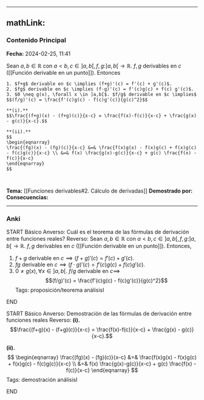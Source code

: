 
---
mathLink:
---
### Contenido Principal

**Fecha:** 2024-02-25, 11:41

Sean $a,b \in \mathbb R$ con $a<b, c \in ]a,b[, f,g: ]a,b[ \to \mathbb R$. $f,g$ derivables en $c$ ([[Función derivable en un punto]]). Entonces

```ad-theorem
1. $f+g$ derivable en $c \implies (f+g)'(c) = f'(c) + g'(c)$.
2. $fg$ derivable en $c \implies (f·g)'(c) = f'(c)g(c) + f(c) g'(c)$.
3. $0 \neq g(x), \forall x \in ]a,b[$. $f/g$ derivable en $c \implies$ 
$$(f/g)'(c) = \frac{f'(c)g(c) - f(c)g'(c)}{g(c)^2}$$
```

```ad-proof
**(i).**
$$\frac{(f+g)(x) - (f+g)(c)}{x-c} = \frac{f(x)-f(c)}{x-c} + \frac{g(x) - g(c)}{x-c}.$$

**(ii).**
$$
\begin{eqnarray}
\frac{(fg)(x) - (fg)(c)}{x-c} &=& \frac{f(x)g(x) - f(x)g(c) + f(x)g(c) - f(c)g(c)}{x-c} \\ &=& f(x) \frac{g(x)-g(c)}{x-c} + g(c) \frac{f(x) - f(c)}{x-c}
\end{eqnarray}
$$



```


**Tema:** [[Funciones derivables#2. Cálculo de derivadas]]
**Demostrado por:**
**Consecuencias:**

---
### Anki

START
Básico
Anverso: Cuál es el teorema de las fórmulas de derivación entre funciones reales?
Reverso: Sean $a,b \in \mathbb R$ con $a<b, c \in ]a,b[, f,g: ]a,b[ \to \mathbb R$. $f,g$ derivables en $c$ ([[Función derivable en un punto]]). Entonces,
1. $f+g$ derivable en $c \implies (f+g)'(c) = f'(c) + g'(c)$.
2. $fg$ derivable en $c \implies (f·g)'(c) = f'(c)g(c) + f(c) g'(c)$.
3. $0 \neq g(x), \forall x \in ]a,b[$. $f/g$ derivable en $c \implies$ 
$$(f/g)'(c) = \frac{f'(c)g(c) - f(c)g'(c)}{g(c)^2}$$
Tags: proposición/teorema análisisI
<!--ID: 1708973800325-->
END

START
Básico
Anverso: Demostración de las fórmulas de derivación entre funciones reales
Reverso: **(i).**
$$\frac{(f+g)(x) - (f+g)(c)}{x-c} = \frac{f(x)-f(c)}{x-c} + \frac{g(x) - g(c)}{x-c}.$$

**(ii).**
$$
\begin{eqnarray}
\frac{(fg)(x) - (fg)(c)}{x-c} &=& \frac{f(x)g(x) - f(x)g(c) + f(x)g(c) - f(c)g(c)}{x-c} \\ &=& f(x) \frac{g(x)-g(c)}{x-c} + g(c) \frac{f(x) - f(c)}{x-c}
\end{eqnarray}
$$
Tags: demostración análisisI
<!--ID: 1708973800332-->
END
